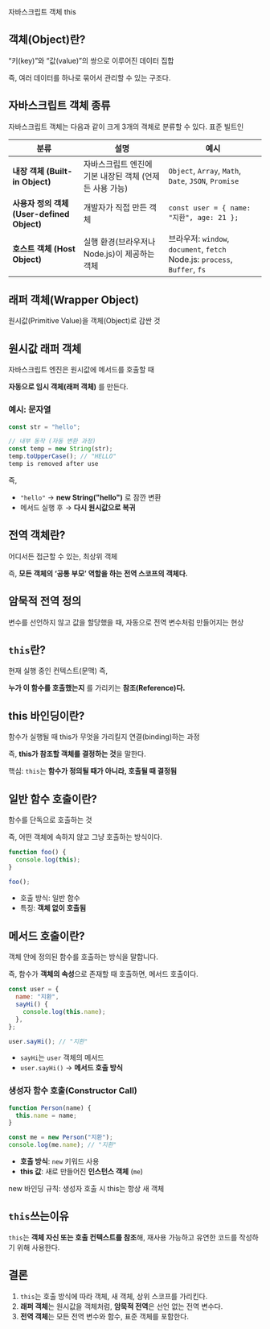 자바스크립트 객체 this

## 객체(Object)란?

“키(key)”와 “값(value)”의 쌍으로 이루어진 데이터 집합

즉, 여러 데이터를 하나로 묶어서 관리할 수 있는 구조다.

## 자바스크립트 객체 종류

자바스크립트 객체는 다음과 같이 크게 3개의 객체로 분류할 수 있다.
표준 빌트인

| 분류                                       | 설명                                                    | 예시                                                                       |
| ------------------------------------------ | ------------------------------------------------------- | -------------------------------------------------------------------------- |
| **내장 객체 (Built-in Object)**            | 자바스크립트 엔진에 기본 내장된 객체 (언제든 사용 가능) | `Object`, `Array`, `Math`, `Date`, `JSON`, `Promise`                       |
| **사용자 정의 객체 (User-defined Object)** | 개발자가 직접 만든 객체                                 | `const user = { name: "지환", age: 21 };`                                  |
| **호스트 객체 (Host Object)**              | 실행 환경(브라우저나 Node.js)이 제공하는 객체           | 브라우저: `window`, `document`, `fetch` Node.js: `process`, `Buffer`, `fs` |

## 래퍼 객체(Wrapper Object)

원시값(Primitive Value)을 객체(Object)로 감싼 것

## 원시값 래퍼 객체

자바스크립트 엔진은 원시값에 메서드를 호출할 때

**자동으로 임시 객체(래퍼 객체)** 를 만든다.

### 예시: 문자열

```jsx
const str = "hello";

// 내부 동작 (자동 변환 과정)
const temp = new String(str);
temp.toUpperCase(); // "HELLO"
temp is removed after use

```

즉,

- `"hello"` → **new String("hello")** 로 잠깐 변환
- 메서드 실행 후 → **다시 원시값으로 복귀**

## 전역 객체란?

어디서든 접근할 수 있는, 최상위 객체

즉, **모든 객체의 ‘공통 부모’ 역할을 하는 전역 스코프의 객체다.**

## 암묵적 전역 정의

변수를 선언하지 않고 값을 할당했을 때,
자동으로 전역 변수처럼 만들어지는 현상

## `this`란?

현재 실행 중인 컨텍스트(문맥) 즉,

**누가 이 함수를 호출했는지** 를 가리키는 **참조(Reference)다.**

## this 바인딩이란?

함수가 실행될 때 this가 무엇을 가리킬지 연결(binding)하는 과정

즉, **this가 참조할 객체를 결정하는 것**을 말한다.

핵심: `this`는 **함수가 정의될 때가 아니라, 호출될 때 결정됨**

## 일반 함수 호출이란?

함수를 단독으로 호출하는 것

즉, 어떤 객체에 속하지 않고 그냥 호출하는 방식이다.

```jsx
function foo() {
  console.log(this);
}

foo();
```

- 호출 방식: 일반 함수
- 특징: **객체 없이 호출됨**

## 메서드 호출이란?

객체 안에 정의된 함수를 호출하는 방식을 말합니다.

즉, 함수가 **객체의 속성**으로 존재할 때 호출하면, 메서드 호출이다.

```jsx
const user = {
  name: "지환",
  sayHi() {
    console.log(this.name);
  },
};

user.sayHi(); // "지환"
```

- `sayHi`는 `user` 객체의 메서드
- `user.sayHi()` → **메서드 호출 방식**

### 생성자 함수 호출(Constructor Call)

```jsx
function Person(name) {
  this.name = name;
}

const me = new Person("지환");
console.log(me.name); // "지환"
```

- **호출 방식**: `new` 키워드 사용
- **this 값**: 새로 만들어진 **인스턴스 객체** (`me`)

new 바인딩 규칙: 생성자 호출 시 this는 항상 새 객체

## `this`쓰는이유

`this`는 **객체 자신 또는 호출 컨텍스트를 참조**해, 재사용 가능하고 유연한 코드를 작성하기 위해 사용한다.

## 결론

1. `this`는 호출 방식에 따라 객체, 새 객체, 상위 스코프를 가리킨다.
2. **래퍼 객체**는 원시값을 객체처럼, **암묵적 전역**은 선언 없는 전역 변수다.
3. **전역 객체**는 모든 전역 변수와 함수, 표준 객체를 포함한다.
